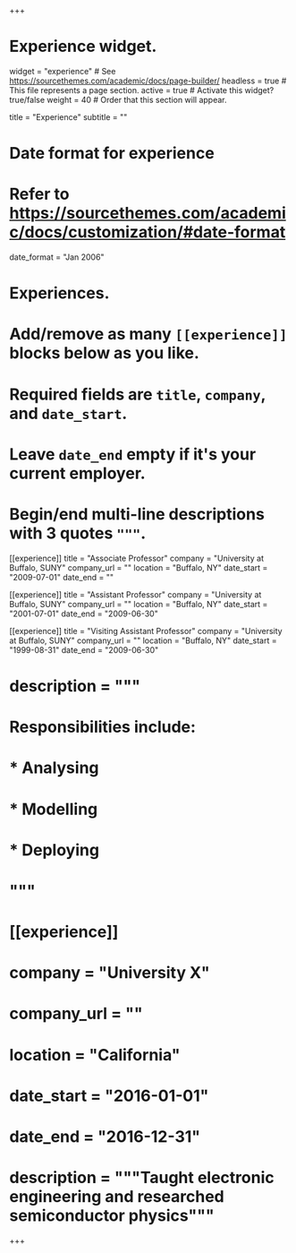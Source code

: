 +++
# Experience widget.
widget = "experience"  # See https://sourcethemes.com/academic/docs/page-builder/
headless = true  # This file represents a page section.
active = true  # Activate this widget? true/false
weight = 40  # Order that this section will appear.

title = "Experience"
subtitle = ""

# Date format for experience
#   Refer to https://sourcethemes.com/academic/docs/customization/#date-format
date_format = "Jan 2006"

# Experiences.
#   Add/remove as many `[[experience]]` blocks below as you like.
#   Required fields are `title`, `company`, and `date_start`.
#   Leave `date_end` empty if it's your current employer.
#   Begin/end multi-line descriptions with 3 quotes `"""`.
[[experience]]
  title = "Associate Professor"
  company = "University at Buffalo, SUNY"
  company_url = ""
  location = "Buffalo, NY"
  date_start = "2009-07-01"
  date_end = ""

[[experience]]
  title = "Assistant Professor"
  company = "University at Buffalo, SUNY"
  company_url = ""
  location = "Buffalo, NY"
  date_start = "2001-07-01"
  date_end = "2009-06-30"

  [[experience]]
  title = "Visiting Assistant Professor"
  company = "University at Buffalo, SUNY"
  company_url = ""
  location = "Buffalo, NY"
  date_start = "1999-08-31"
  date_end = "2009-06-30"
  
# description = """
# Responsibilities include:  
 # * Analysing
 # * Modelling
 # * Deploying
 # """

# [[experience]]
#
#  company = "University X"
#  company_url = ""
#  location = "California"
#  date_start = "2016-01-01"
#  date_end = "2016-12-31"
# description = """Taught electronic engineering and researched semiconductor physics"""

+++
